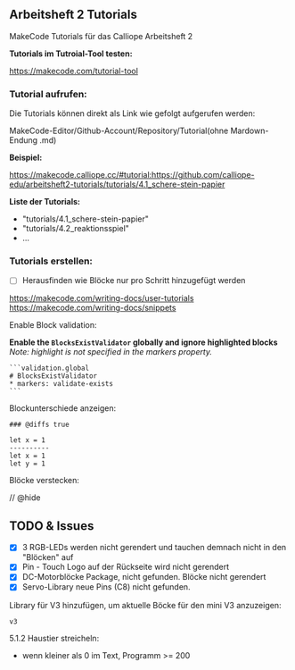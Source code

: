 ## Arbeitsheft 2 Tutorials


MakeCode Tutorials für das Calliope Arbeitsheft 2

**Tutorials im Tutroial-Tool testen:**

https://makecode.com/tutorial-tool

### Tutorial aufrufen:

Die Tutorials können direkt als Link wie gefolgt aufgerufen werden:

MakeCode-Editor/Github-Account/Repository/Tutorial(ohne Mardown-Endung .md)

**Beispiel:**

https://makecode.calliope.cc/#tutorial:https://github.com/calliope-edu/arbeitsheft2-tutorials/tutorials/4.1_schere-stein-papier

**Liste der Tutorials:**

- "tutorials/4.1_schere-stein-papier"
- "tutorials/4.2_reaktionsspiel"
- ...

<!-- 
https://makecode.calliope.cc/#tutorial:https://github.com/jasperp92/makecode_tutorials/tutorials/lichtsirene
https://github.com/jasperp92/makecode_tutorials/blob/master/pxt.json -->

### Tutorials erstellen:

-  [ ] Herausfinden wie Blöcke nur pro Schritt hinzugefügt werden

https://makecode.com/writing-docs/user-tutorials
https://makecode.com/writing-docs/snippets

Enable Block validation:

**Enable the `BlocksExistValidator` globally and ignore highlighted blocks**  
_Note: highlight is not specified in the markers property._
````
```validation.global
# BlocksExistValidator
* markers: validate-exists
```
````

Blockunterschiede anzeigen:

```### @diffs true```

```diffblocks
let x = 1
----------
let x = 1
let y = 1
```

Blöcke verstecken:

// @hide


## TODO & Issues

- [x] 3 RGB-LEDs werden nicht gerendert und tauchen demnach nicht in den "Blöcken" auf
- [x] Pin - Touch Logo auf der Rückseite wird nicht gerendert
- [x] DC-Motorblöcke Package, nicht gefunden. Blöcke nicht gerendert
- [x] Servo-Library neue Pins (C8) nicht gefunden.

Library für V3 hinzufügen, um aktuelle Böcke für den mini V3 anzuzeigen:

```package
v3
```


5.1.2 Haustier streicheln:
- wenn kleiner als 0 im Text, Programm >= 200